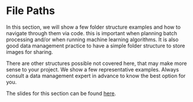 # File Paths

In this section, we will show a few folder structure examples and how to navigate through them via code. this is important when planning batch processing and/or when running machine learning algorithms. It is also good data management practice to have a simple folder structure to store images for sharing.

There are other structures possible not covered here, that may make more sense to your project. We show a few representative examples. Always consult a data management expert in advance to know the best option for you.

The slides for this section can be found [here](https://github.com/BiAPoL/Image-data-science-with-Python-and-Napari-EPFL2022/raw/main/docs/day2a_File_paths/File_paths.pdf).

